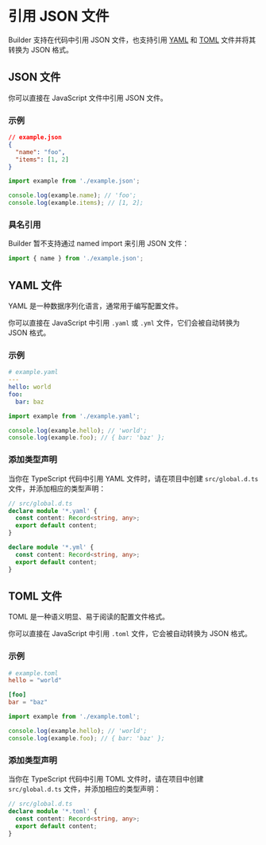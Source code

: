 # 引用 JSON 文件

Builder 支持在代码中引用 JSON 文件，也支持引用 [YAML](https://yaml.org/) 和 [TOML](https://toml.io/en/) 文件并将其转换为 JSON 格式。

## JSON 文件

你可以直接在 JavaScript 文件中引用 JSON 文件。

### 示例

```json
// example.json
{
  "name": "foo",
  "items": [1, 2]
}
```

```js
import example from './example.json';

console.log(example.name); // 'foo';
console.log(example.items); // [1, 2];
```

### 具名引用

Builder 暂不支持通过 named import 来引用 JSON 文件：

```js
import { name } from './example.json';
```

## YAML 文件

YAML 是一种数据序列化语言，通常用于编写配置文件。

你可以直接在 JavaScript 中引用 `.yaml` 或 `.yml` 文件，它们会被自动转换为 JSON 格式。

### 示例

```yaml
# example.yaml
---
hello: world
foo:
  bar: baz
```

```js
import example from './example.yaml';

console.log(example.hello); // 'world';
console.log(example.foo); // { bar: 'baz' };
```

### 添加类型声明

当你在 TypeScript 代码中引用 YAML 文件时，请在项目中创建 `src/global.d.ts` 文件，并添加相应的类型声明：

```ts
// src/global.d.ts
declare module '*.yaml' {
  const content: Record<string, any>;
  export default content;
}

declare module '*.yml' {
  const content: Record<string, any>;
  export default content;
}
```

## TOML 文件

TOML 是一种语义明显、易于阅读的配置文件格式。

你可以直接在 JavaScript 中引用 `.toml` 文件，它会被自动转换为 JSON 格式。

### 示例

```toml
# example.toml
hello = "world"

[foo]
bar = "baz"
```

```js
import example from './example.toml';

console.log(example.hello); // 'world';
console.log(example.foo); // { bar: 'baz' };
```

### 添加类型声明

当你在 TypeScript 代码中引用 TOML 文件时，请在项目中创建 `src/global.d.ts` 文件，并添加相应的类型声明：

```ts
// src/global.d.ts
declare module '*.toml' {
  const content: Record<string, any>;
  export default content;
}
```
